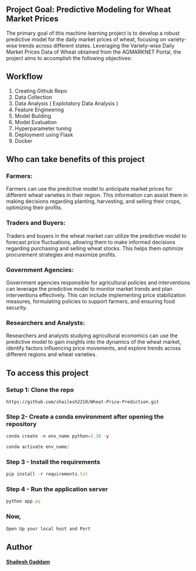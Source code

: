 ## Project Goal: Predictive Modeling for Wheat Market Prices
The primary goal of this machine learning project is to develop a robust predictive model for the daily market prices of wheat, focusing on variety-wise trends across different states. Leveraging the Variety-wise Daily Market Prices Data of Wheat obtained from the AGMARKNET Portal, the project aims to accomplish the following objectives:

## Workflow
1. Creating Github Repo
2. Data Collection
3. Data Analysis ( Explotatory Data Analysis )
4. Feature Engineering
5. Model Building
6. Model Evaluation
7. Hyperparameter tuning
8. Deployment using Flask
9. Docker

## Who can take benefits of this project
### Farmers:
 Farmers can use the predictive model to anticipate market prices for different wheat varieties in their region. This information can assist them in making decisions regarding planting, harvesting, and selling their crops, optimizing their profits.

### Traders and Buyers: 
Traders and buyers in the wheat market can utilize the predictive model to forecast price fluctuations, allowing them to make informed decisions regarding purchasing and selling wheat stocks. This helps them optimize procurement strategies and maximize profits.

### Government Agencies: 
Government agencies responsible for agricultural policies and interventions can leverage the predictive model to monitor market trends and plan interventions effectively. This can include implementing price stabilization measures, formulating policies to support farmers, and ensuring food security.

### Researchers and Analysts: 
Researchers and analysts studying agricultural economics can use the predictive model to gain insights into the dynamics of the wheat market, identify factors influencing price movements, and explore trends across different regions and wheat varieties.

## To access this project
### Setup 1: Clone the repo
``` setup
https://github.com/shailesh2210/Wheat-Price-Prediction.git
```
### Step 2- Create a conda environment after opening the repository
```javascript
conda create -n env_name python=3.10 -y
```
```javascript
conda activate env_name/
```
### Step 3 - Install the requirements
```javascript
pip install -r requirements.txt
```
### Step 4 - Run the application server
```javascript
python app.py
```
### Now,
```javascript
Open Up your local host and Port
```
## Author 
#### [Shailesh Gaddam](https://github.com/shailesh2210)
